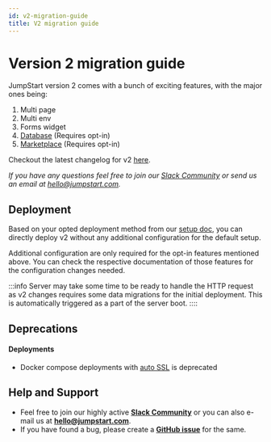 ```yaml
---
id: v2-migration-guide
title: V2 migration guide
---
```

# Version 2 migration guide

JumpStart version 2 comes with a bunch of exciting features, with the major ones being:
1. Multi page
2. Multi env
3. Forms widget
4. [Database](/docs/jumpstart-database) (Requires opt-in)
5. [Marketplace](/docs/marketplace) (Requires opt-in)

Checkout the latest changelog for v2 [here](https://github.com/digitranslab/jumpstart/releases).

*If you have any questions feel free to join our [Slack Community](https://jumpstart.com/slack) or send us an email at hello@jumpstart.com.*
## Deployment

Based on your opted deployment method from our [setup doc](/docs/setup/), you can directly deploy v2 without any additional configuration for the default setup.

Additional configuration are only required for the opt-in features mentioned above. You can check the respective documentation of those features for the configuration changes needed.

:::info
Server may take some time to be ready to handle the HTTP request as v2 changes requires some data migrations for the initial deployment. This is automatically triggered as a part of the server boot.
::::

## Deprecations

#### Deployments
- Docker compose deployments with [auto SSL](/docs/1.x.x/setup/docker) is deprecated

## Help and Support
- Feel free to join our highly active **[Slack Community](https://jumpstart.com/slack)** or you can also e-mail us at **hello@jumpstart.com**.
- If you have found a bug, please create a **[GitHub issue](https://github.com/digitranslab/jumpstart/issues)** for the same.
